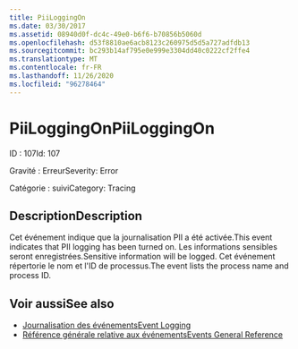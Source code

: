 ```yaml
---
title: PiiLoggingOn
ms.date: 03/30/2017
ms.assetid: 08940d0f-dc4c-49e0-b6f6-b70856b5060d
ms.openlocfilehash: d53f8810ae6acb8123c260975d5d5a727adfdb13
ms.sourcegitcommit: bc293b14af795e0e999e3304dd40c0222cf2ffe4
ms.translationtype: MT
ms.contentlocale: fr-FR
ms.lasthandoff: 11/26/2020
ms.locfileid: "96278464"
---
```

# <a name="piiloggingon"></a><span data-ttu-id="3f618-102">PiiLoggingOn</span><span class="sxs-lookup"><span data-stu-id="3f618-102">PiiLoggingOn</span></span>

<span data-ttu-id="3f618-103">ID : 107</span><span class="sxs-lookup"><span data-stu-id="3f618-103">Id: 107</span></span>  
  
 <span data-ttu-id="3f618-104">Gravité : Erreur</span><span class="sxs-lookup"><span data-stu-id="3f618-104">Severity: Error</span></span>  
  
 <span data-ttu-id="3f618-105">Catégorie : suivi</span><span class="sxs-lookup"><span data-stu-id="3f618-105">Category: Tracing</span></span>  
  
## <a name="description"></a><span data-ttu-id="3f618-106">Description</span><span class="sxs-lookup"><span data-stu-id="3f618-106">Description</span></span>  

 <span data-ttu-id="3f618-107">Cet événement indique que la journalisation PII a été activée.</span><span class="sxs-lookup"><span data-stu-id="3f618-107">This event indicates that PII logging has been turned on.</span></span> <span data-ttu-id="3f618-108">Les informations sensibles seront enregistrées.</span><span class="sxs-lookup"><span data-stu-id="3f618-108">Sensitive information will be logged.</span></span> <span data-ttu-id="3f618-109">Cet événement répertorie le nom et l'ID de processus.</span><span class="sxs-lookup"><span data-stu-id="3f618-109">The event lists the process name and process ID.</span></span>  
  
## <a name="see-also"></a><span data-ttu-id="3f618-110">Voir aussi</span><span class="sxs-lookup"><span data-stu-id="3f618-110">See also</span></span>

- [<span data-ttu-id="3f618-111">Journalisation des événements</span><span class="sxs-lookup"><span data-stu-id="3f618-111">Event Logging</span></span>](index.md)
- [<span data-ttu-id="3f618-112">Référence générale relative aux événements</span><span class="sxs-lookup"><span data-stu-id="3f618-112">Events General Reference</span></span>](events-general-reference.md)
